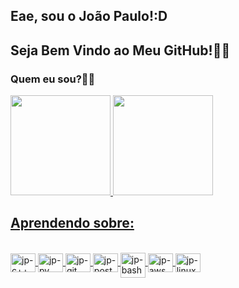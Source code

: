 
## Eae, sou o João Paulo!:D
## Seja Bem Vindo ao Meu GitHub!👨‍💻

### Quem eu sou?:pouting_man:

<div>
<a href="https://github.com/joaopaulonr">
<img height="160em" src="https://github-readme-stats.vercel.app/api?username=joaopaulonr&show_icons=true&theme=algolia&include_all_commits=true&count_private=true"/> 
<img height="160em" src="https://github-readme-stats.vercel.app/api/top-langs/?username=joaopaulonr&layout=compact&langs_count=7&theme=algolia"/> 
</div>

## Aprendendo sobre: 
<div style="display: inline_block"><br>
<img align="center" alt="jp-c++" height="30" width="40" src="https://cdn.jsdelivr.net/gh/devicons/devicon/icons/cplusplus/cplusplus-original.svg"/>
<img align="center" alt="jp-py" height="30" width="40" src="https://cdn.jsdelivr.net/gh/devicons/devicon/icons/python/python-original.svg"/>
<img align="center" alt="jp-git" height="30" width="40" src="https://cdn.jsdelivr.net/gh/devicons/devicon/icons/git/git-plain.svg"/>
<img align="center" alt="jp-postgres" height="30" width="40" src="https://cdn.jsdelivr.net/gh/devicons/devicon/icons/postgresql/postgresql-original.svg"/>
<img alt="jp-bash" src="https://camo.githubusercontent.com/a5d0e582925993a70365715ceb65b9d4e3eddaee2d5e4872658cf669b4dbf60e/68747470733a2f2f696d672e69636f6e73382e636f6d2f706c6173746963696e652f3334342f626173682e706e67" data-canonical-src="https://img.icons8.com/plasticine/344/bash.png" style="max-width: 100%;" width="40" height="40" align="middle">
<img align="center" alt="jp-aws" height="30" width="40" src="https://cdn.jsdelivr.net/gh/devicons/devicon/icons/amazonwebservices/amazonwebservices-original.svg"/>
<img align="center" alt="jp-linux" height="30" width="40" src="https://cdn.jsdelivr.net/gh/devicons/devicon/icons/linux/linux-original.svg"/>
</div>
